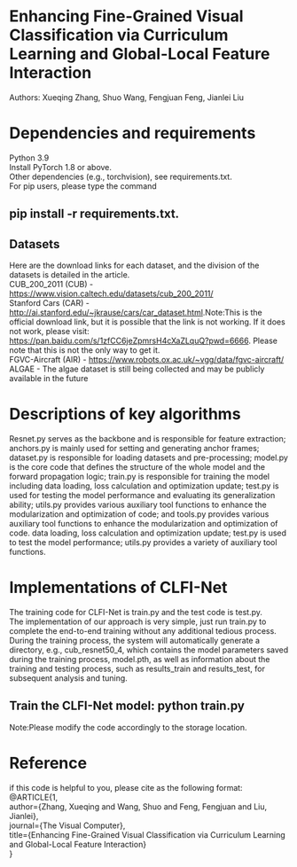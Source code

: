 # Enhancing Fine-Grained Visual Classification via Curriculum Learning and Global-Local Feature Interaction
Authors: Xueqing Zhang, Shuo Wang, Fengjuan Feng, Jianlei Liu

# Dependencies and requirements
Python 3.9 <br>
Install PyTorch 1.8 or above.<br>
Other dependencies (e.g., torchvision), see requirements.txt.<br>
For pip users, please type the command 
## pip install -r requirements.txt.

## Datasets
Here are the download links for each dataset, and the division of the datasets is detailed in the article.<br>
CUB_200_2011 (CUB) - <https://www.vision.caltech.edu/datasets/cub_200_2011/><br>
Stanford Cars (CAR) - <http://ai.stanford.edu/~jkrause/cars/car_dataset.html>.Note:This is the official download link, but it is possible that the link is not working. If it does not work, please visit: https://pan.baidu.com/s/1zfCC6jeZpmrsH4cXaZLquQ?pwd=6666. Please note that this is not the only way to get it.<br>
FGVC-Aircraft (AIR) - <https://www.robots.ox.ac.uk/~vgg/data/fgvc-aircraft/><br>
ALGAE - The algae dataset is still being collected and may be publicly available in the future

# Descriptions of key algorithms
Resnet.py serves as the backbone and is responsible for feature extraction; anchors.py is mainly used for setting and generating anchor frames; dataset.py is responsible for loading datasets and pre-processing; model.py is the core code that defines the structure of the whole model and the forward propagation logic; train.py is responsible for training the model including data loading, loss calculation and optimization update; test.py is used for testing the model performance and evaluating its generalization ability; utils.py provides various auxiliary tool functions to enhance the modularization and optimization of code; and tools.py provides various auxiliary tool functions to enhance the modularization and optimization of code. data loading, loss calculation and optimization update; test.py is used to test the model performance; utils.py provides a variety of auxiliary tool functions.

# Implementations of CLFI-Net
The training code for CLFI-Net is train.py and the test code is test.py.<br>
The implementation of our approach is very simple, just run train.py to complete the end-to-end training without any additional tedious process. During the training process, the system will automatically generate a directory, e.g., cub_resnet50_4, which contains the model parameters saved during the training process, model.pth, as well as information about the training and testing process, such as results_train and results_test, for subsequent analysis and tuning.<br>
## Train the CLFI-Net model: python train.py<br>
Note:Please modify the code accordingly to the storage location.

# Reference
if this code is helpful to you, please cite as the following format:<br>
@ARTICLE{1,<br>
  author={Zhang, Xueqing and Wang, Shuo and Feng, Fengjuan and Liu, Jianlei},<br>
  journal={The Visual Computer}, <br>
  title={Enhancing Fine-Grained Visual Classification via Curriculum Learning and Global-Local Feature Interaction}<br>
}



